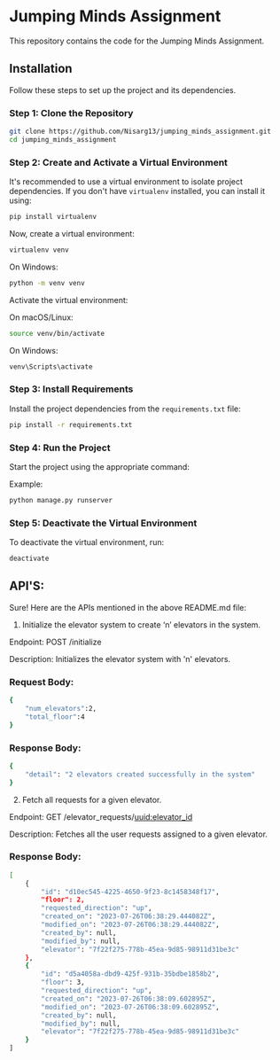 # Jumping Minds Assignment

This repository contains the code for the Jumping Minds Assignment.

## Installation

Follow these steps to set up the project and its dependencies.

### Step 1: Clone the Repository

```bash
git clone https://github.com/Nisarg13/jumping_minds_assignment.git
cd jumping_minds_assignment
```

### Step 2: Create and Activate a Virtual Environment

It's recommended to use a virtual environment to isolate project dependencies. If you don't have `virtualenv` installed, you can install it using:

```bash
pip install virtualenv
```

Now, create a virtual environment:

```bash
virtualenv venv
```

On Windows:

```bash
python -m venv venv
```

Activate the virtual environment:

On macOS/Linux:

```bash
source venv/bin/activate
```

On Windows:

```bash
venv\Scripts\activate
```

### Step 3: Install Requirements

Install the project dependencies from the `requirements.txt` file:

```bash
pip install -r requirements.txt
```

### Step 4: Run the Project

Start the project using the appropriate command:

Example:

```bash
python manage.py runserver
```

### Step 5: Deactivate the Virtual Environment

To deactivate the virtual environment, run:

```bash
deactivate
```

## API'S:

Sure! Here are the APIs mentioned in the above README.md file:


1. Initialize the elevator system to create ‘n’ elevators in the system.

Endpoint: POST /initialize

Description: Initializes the elevator system with 'n' elevators.

### Request Body:
```bash
{
    "num_elevators":2,
    "total_floor":4
}
```
### Response Body:
```bash
{
    "detail": "2 elevators created successfully in the system"
}
```

2. Fetch all requests for a given elevator.

Endpoint: GET /elevator_requests/<uuid:elevator_id>

Description: Fetches all the user requests assigned to a given elevator.

### Response Body:
```bash
[
    {
        "id": "d10ec545-4225-4650-9f23-8c1458348f17",
        "floor": 2,
        "requested_direction": "up",
        "created_on": "2023-07-26T06:38:29.444082Z",
        "modified_on": "2023-07-26T06:38:29.444082Z",
        "created_by": null,
        "modified_by": null,
        "elevator": "7f22f275-778b-45ea-9d85-98911d31be3c"
    },
    {
        "id": "d5a4058a-dbd9-425f-931b-35bdbe1858b2",
        "floor": 3,
        "requested_direction": "up",
        "created_on": "2023-07-26T06:38:09.602895Z",
        "modified_on": "2023-07-26T06:38:09.602895Z",
        "created_by": null,
        "modified_by": null,
        "elevator": "7f22f275-778b-45ea-9d85-98911d31be3c"
    }
]
```
